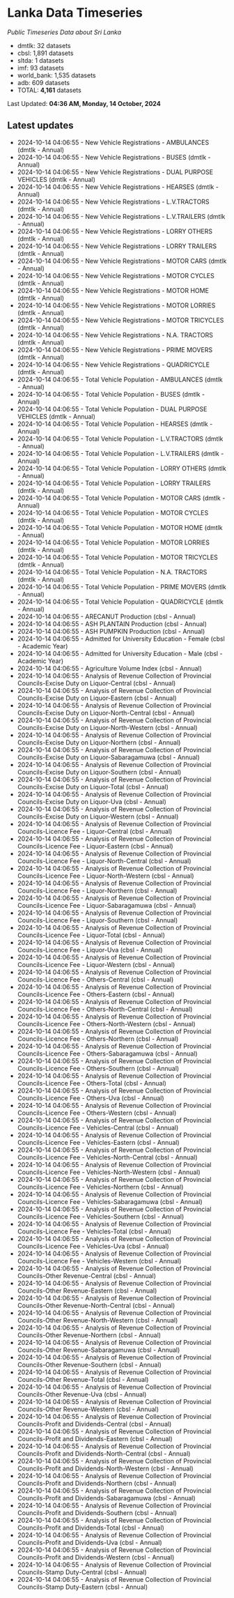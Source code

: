 # Lanka Data Timeseries
*Public Timeseries Data about Sri Lanka*

* dmtlk: 32 datasets
* cbsl: 1,891 datasets
* sltda: 1 datasets
* imf: 93 datasets
* world_bank: 1,535 datasets
* adb: 609 datasets
* TOTAL: **4,161** datasets

Last Updated: **04:36 AM, Monday, 14 October, 2024**

## Latest updates

* 2024-10-14 04:06:55 - New Vehicle Registrations - AMBULANCES (dmtlk - Annual)
* 2024-10-14 04:06:55 - New Vehicle Registrations - BUSES (dmtlk - Annual)
* 2024-10-14 04:06:55 - New Vehicle Registrations - DUAL PURPOSE VEHICLES (dmtlk - Annual)
* 2024-10-14 04:06:55 - New Vehicle Registrations - HEARSES (dmtlk - Annual)
* 2024-10-14 04:06:55 - New Vehicle Registrations - L.V.TRACTORS (dmtlk - Annual)
* 2024-10-14 04:06:55 - New Vehicle Registrations - L.V.TRAILERS (dmtlk - Annual)
* 2024-10-14 04:06:55 - New Vehicle Registrations - LORRY OTHERS (dmtlk - Annual)
* 2024-10-14 04:06:55 - New Vehicle Registrations - LORRY TRAILERS (dmtlk - Annual)
* 2024-10-14 04:06:55 - New Vehicle Registrations - MOTOR CARS (dmtlk - Annual)
* 2024-10-14 04:06:55 - New Vehicle Registrations - MOTOR CYCLES (dmtlk - Annual)
* 2024-10-14 04:06:55 - New Vehicle Registrations - MOTOR HOME (dmtlk - Annual)
* 2024-10-14 04:06:55 - New Vehicle Registrations - MOTOR LORRIES (dmtlk - Annual)
* 2024-10-14 04:06:55 - New Vehicle Registrations - MOTOR TRICYCLES (dmtlk - Annual)
* 2024-10-14 04:06:55 - New Vehicle Registrations - N.A. TRACTORS (dmtlk - Annual)
* 2024-10-14 04:06:55 - New Vehicle Registrations - PRIME MOVERS (dmtlk - Annual)
* 2024-10-14 04:06:55 - New Vehicle Registrations - QUADRICYCLE (dmtlk - Annual)
* 2024-10-14 04:06:55 - Total Vehicle Population - AMBULANCES (dmtlk - Annual)
* 2024-10-14 04:06:55 - Total Vehicle Population - BUSES (dmtlk - Annual)
* 2024-10-14 04:06:55 - Total Vehicle Population - DUAL PURPOSE VEHICLES (dmtlk - Annual)
* 2024-10-14 04:06:55 - Total Vehicle Population - HEARSES (dmtlk - Annual)
* 2024-10-14 04:06:55 - Total Vehicle Population - L.V.TRACTORS (dmtlk - Annual)
* 2024-10-14 04:06:55 - Total Vehicle Population - L.V.TRAILERS (dmtlk - Annual)
* 2024-10-14 04:06:55 - Total Vehicle Population - LORRY OTHERS (dmtlk - Annual)
* 2024-10-14 04:06:55 - Total Vehicle Population - LORRY TRAILERS (dmtlk - Annual)
* 2024-10-14 04:06:55 - Total Vehicle Population - MOTOR CARS (dmtlk - Annual)
* 2024-10-14 04:06:55 - Total Vehicle Population - MOTOR CYCLES (dmtlk - Annual)
* 2024-10-14 04:06:55 - Total Vehicle Population - MOTOR HOME (dmtlk - Annual)
* 2024-10-14 04:06:55 - Total Vehicle Population - MOTOR LORRIES (dmtlk - Annual)
* 2024-10-14 04:06:55 - Total Vehicle Population - MOTOR TRICYCLES (dmtlk - Annual)
* 2024-10-14 04:06:55 - Total Vehicle Population - N.A. TRACTORS (dmtlk - Annual)
* 2024-10-14 04:06:55 - Total Vehicle Population - PRIME MOVERS (dmtlk - Annual)
* 2024-10-14 04:06:55 - Total Vehicle Population - QUADRICYCLE (dmtlk - Annual)
* 2024-10-14 04:06:55 - ARECANUT Production (cbsl - Annual)
* 2024-10-14 04:06:55 - ASH PLANTAIN Production (cbsl - Annual)
* 2024-10-14 04:06:55 - ASH PUMPKIN Production (cbsl - Annual)
* 2024-10-14 04:06:55 - Admitted for University Education - Female (cbsl - Academic Year)
* 2024-10-14 04:06:55 - Admitted for University Education - Male (cbsl - Academic Year)
* 2024-10-14 04:06:55 - Agriculture Volume Index (cbsl - Annual)
* 2024-10-14 04:06:55 - Analysis of Revenue Collection of Provincial Councils-Excise Duty on Liquor-Central (cbsl - Annual)
* 2024-10-14 04:06:55 - Analysis of Revenue Collection of Provincial Councils-Excise Duty on Liquor-Eastern (cbsl - Annual)
* 2024-10-14 04:06:55 - Analysis of Revenue Collection of Provincial Councils-Excise Duty on Liquor-North-Central (cbsl - Annual)
* 2024-10-14 04:06:55 - Analysis of Revenue Collection of Provincial Councils-Excise Duty on Liquor-North-Western (cbsl - Annual)
* 2024-10-14 04:06:55 - Analysis of Revenue Collection of Provincial Councils-Excise Duty on Liquor-Northern (cbsl - Annual)
* 2024-10-14 04:06:55 - Analysis of Revenue Collection of Provincial Councils-Excise Duty on Liquor-Sabaragamuwa (cbsl - Annual)
* 2024-10-14 04:06:55 - Analysis of Revenue Collection of Provincial Councils-Excise Duty on Liquor-Southern (cbsl - Annual)
* 2024-10-14 04:06:55 - Analysis of Revenue Collection of Provincial Councils-Excise Duty on Liquor-Total (cbsl - Annual)
* 2024-10-14 04:06:55 - Analysis of Revenue Collection of Provincial Councils-Excise Duty on Liquor-Uva (cbsl - Annual)
* 2024-10-14 04:06:55 - Analysis of Revenue Collection of Provincial Councils-Excise Duty on Liquor-Western (cbsl - Annual)
* 2024-10-14 04:06:55 - Analysis of Revenue Collection of Provincial Councils-Licence Fee - Liquor-Central (cbsl - Annual)
* 2024-10-14 04:06:55 - Analysis of Revenue Collection of Provincial Councils-Licence Fee - Liquor-Eastern (cbsl - Annual)
* 2024-10-14 04:06:55 - Analysis of Revenue Collection of Provincial Councils-Licence Fee - Liquor-North-Central (cbsl - Annual)
* 2024-10-14 04:06:55 - Analysis of Revenue Collection of Provincial Councils-Licence Fee - Liquor-North-Western (cbsl - Annual)
* 2024-10-14 04:06:55 - Analysis of Revenue Collection of Provincial Councils-Licence Fee - Liquor-Northern (cbsl - Annual)
* 2024-10-14 04:06:55 - Analysis of Revenue Collection of Provincial Councils-Licence Fee - Liquor-Sabaragamuwa (cbsl - Annual)
* 2024-10-14 04:06:55 - Analysis of Revenue Collection of Provincial Councils-Licence Fee - Liquor-Southern (cbsl - Annual)
* 2024-10-14 04:06:55 - Analysis of Revenue Collection of Provincial Councils-Licence Fee - Liquor-Total (cbsl - Annual)
* 2024-10-14 04:06:55 - Analysis of Revenue Collection of Provincial Councils-Licence Fee - Liquor-Uva (cbsl - Annual)
* 2024-10-14 04:06:55 - Analysis of Revenue Collection of Provincial Councils-Licence Fee - Liquor-Western (cbsl - Annual)
* 2024-10-14 04:06:55 - Analysis of Revenue Collection of Provincial Councils-Licence Fee - Others-Central (cbsl - Annual)
* 2024-10-14 04:06:55 - Analysis of Revenue Collection of Provincial Councils-Licence Fee - Others-Eastern (cbsl - Annual)
* 2024-10-14 04:06:55 - Analysis of Revenue Collection of Provincial Councils-Licence Fee - Others-North-Central (cbsl - Annual)
* 2024-10-14 04:06:55 - Analysis of Revenue Collection of Provincial Councils-Licence Fee - Others-North-Western (cbsl - Annual)
* 2024-10-14 04:06:55 - Analysis of Revenue Collection of Provincial Councils-Licence Fee - Others-Northern (cbsl - Annual)
* 2024-10-14 04:06:55 - Analysis of Revenue Collection of Provincial Councils-Licence Fee - Others-Sabaragamuwa (cbsl - Annual)
* 2024-10-14 04:06:55 - Analysis of Revenue Collection of Provincial Councils-Licence Fee - Others-Southern (cbsl - Annual)
* 2024-10-14 04:06:55 - Analysis of Revenue Collection of Provincial Councils-Licence Fee - Others-Total (cbsl - Annual)
* 2024-10-14 04:06:55 - Analysis of Revenue Collection of Provincial Councils-Licence Fee - Others-Uva (cbsl - Annual)
* 2024-10-14 04:06:55 - Analysis of Revenue Collection of Provincial Councils-Licence Fee - Others-Western (cbsl - Annual)
* 2024-10-14 04:06:55 - Analysis of Revenue Collection of Provincial Councils-Licence Fee - Vehicles-Central (cbsl - Annual)
* 2024-10-14 04:06:55 - Analysis of Revenue Collection of Provincial Councils-Licence Fee - Vehicles-Eastern (cbsl - Annual)
* 2024-10-14 04:06:55 - Analysis of Revenue Collection of Provincial Councils-Licence Fee - Vehicles-North-Central (cbsl - Annual)
* 2024-10-14 04:06:55 - Analysis of Revenue Collection of Provincial Councils-Licence Fee - Vehicles-North-Western (cbsl - Annual)
* 2024-10-14 04:06:55 - Analysis of Revenue Collection of Provincial Councils-Licence Fee - Vehicles-Northern (cbsl - Annual)
* 2024-10-14 04:06:55 - Analysis of Revenue Collection of Provincial Councils-Licence Fee - Vehicles-Sabaragamuwa (cbsl - Annual)
* 2024-10-14 04:06:55 - Analysis of Revenue Collection of Provincial Councils-Licence Fee - Vehicles-Southern (cbsl - Annual)
* 2024-10-14 04:06:55 - Analysis of Revenue Collection of Provincial Councils-Licence Fee - Vehicles-Total (cbsl - Annual)
* 2024-10-14 04:06:55 - Analysis of Revenue Collection of Provincial Councils-Licence Fee - Vehicles-Uva (cbsl - Annual)
* 2024-10-14 04:06:55 - Analysis of Revenue Collection of Provincial Councils-Licence Fee - Vehicles-Western (cbsl - Annual)
* 2024-10-14 04:06:55 - Analysis of Revenue Collection of Provincial Councils-Other Revenue-Central (cbsl - Annual)
* 2024-10-14 04:06:55 - Analysis of Revenue Collection of Provincial Councils-Other Revenue-Eastern (cbsl - Annual)
* 2024-10-14 04:06:55 - Analysis of Revenue Collection of Provincial Councils-Other Revenue-North-Central (cbsl - Annual)
* 2024-10-14 04:06:55 - Analysis of Revenue Collection of Provincial Councils-Other Revenue-North-Western (cbsl - Annual)
* 2024-10-14 04:06:55 - Analysis of Revenue Collection of Provincial Councils-Other Revenue-Northern (cbsl - Annual)
* 2024-10-14 04:06:55 - Analysis of Revenue Collection of Provincial Councils-Other Revenue-Sabaragamuwa (cbsl - Annual)
* 2024-10-14 04:06:55 - Analysis of Revenue Collection of Provincial Councils-Other Revenue-Southern (cbsl - Annual)
* 2024-10-14 04:06:55 - Analysis of Revenue Collection of Provincial Councils-Other Revenue-Total (cbsl - Annual)
* 2024-10-14 04:06:55 - Analysis of Revenue Collection of Provincial Councils-Other Revenue-Uva (cbsl - Annual)
* 2024-10-14 04:06:55 - Analysis of Revenue Collection of Provincial Councils-Other Revenue-Western (cbsl - Annual)
* 2024-10-14 04:06:55 - Analysis of Revenue Collection of Provincial Councils-Profit and Dividends-Central (cbsl - Annual)
* 2024-10-14 04:06:55 - Analysis of Revenue Collection of Provincial Councils-Profit and Dividends-Eastern (cbsl - Annual)
* 2024-10-14 04:06:55 - Analysis of Revenue Collection of Provincial Councils-Profit and Dividends-North-Central (cbsl - Annual)
* 2024-10-14 04:06:55 - Analysis of Revenue Collection of Provincial Councils-Profit and Dividends-North-Western (cbsl - Annual)
* 2024-10-14 04:06:55 - Analysis of Revenue Collection of Provincial Councils-Profit and Dividends-Northern (cbsl - Annual)
* 2024-10-14 04:06:55 - Analysis of Revenue Collection of Provincial Councils-Profit and Dividends-Sabaragamuwa (cbsl - Annual)
* 2024-10-14 04:06:55 - Analysis of Revenue Collection of Provincial Councils-Profit and Dividends-Southern (cbsl - Annual)
* 2024-10-14 04:06:55 - Analysis of Revenue Collection of Provincial Councils-Profit and Dividends-Total (cbsl - Annual)
* 2024-10-14 04:06:55 - Analysis of Revenue Collection of Provincial Councils-Profit and Dividends-Uva (cbsl - Annual)
* 2024-10-14 04:06:55 - Analysis of Revenue Collection of Provincial Councils-Profit and Dividends-Western (cbsl - Annual)
* 2024-10-14 04:06:55 - Analysis of Revenue Collection of Provincial Councils-Stamp Duty-Central (cbsl - Annual)
* 2024-10-14 04:06:55 - Analysis of Revenue Collection of Provincial Councils-Stamp Duty-Eastern (cbsl - Annual)